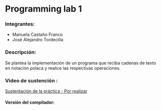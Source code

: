 # Programming lab 1

### Integrantes:
- Manuela Castaño Franco
- José Alejandro Tordecilla

### Descripción:

Se plantea la implementación de un programa que reciba cadenas de texto en notación polaca y realice las respectivas operaciones.

### Video de sustención :
[Sustentación de la práctica - Por realizar](https://youtu.be/)

#### Versión del compilador: 
